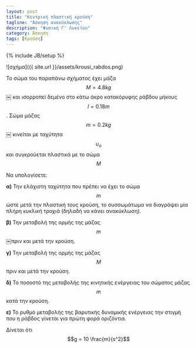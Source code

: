 ```yaml
---
layout: post
title: "Κεντρική πλαστική κρούση"
tagline: "Άσκηση ανακύκλωσης"
description: "Φυσική Γ' Λυκείου"
category: Άσκηση
tags: [Κρούση]
---
```

{% include JB/setup %}

![σχήμα]({{ site.url }}/assets/krousi_rabdos.png) 

Το σώμα του παραπάνω σχήματος έχει μάζα $$Μ = 4.8 kg$$￼ και ισορροπεί 
δεμένο στο κάτω άκρο κατακόρυφης ράβδου μήκους $$l = 0.18 m$$. Σώμα 
μάζας $$m = 0.2 kg$$￼ κινείται με ταχύτητα $$υ_ο$$ και συγκρούεται 
πλαστικά με το σώμα $$Μ$$

Να υπολογίσετε:

**α)** Την ελάχιστη ταχύτητα που πρέπει να έχει το σώμα $$m$$ ώστε μετά την
 πλαστική τους κρούση, το συσσωμάτωμα να διαγράψει μία πλήρη κυκλική 
 τροχιά (δηλαδή να κάνει ανακύκλωση).

**β)** Την μεταβολή της ορμής της μάζας $$m$$￼πριν και μετά την κρούση.

**γ)** Την μεταβολή της ορμής της μάζας $$Μ$$ πριν και μετά την κρούση.

**δ)** Το ποσοστό της μεταβολής της κινητικής ενέργειας του σώματος μάζας $$m$$
κατά την κρούση.

**ε)** Το ρυθμό μεταβολής της βαρυτικής δυναμικής ενέργειας την στιγμή που η 
ράβδος γίνεται για πρώτη φορά οριζόντια.

Δίνεται ότι $$g = 10 \frac{m}{s^2}$$